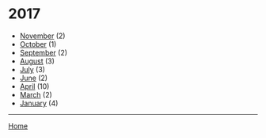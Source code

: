 # 2017

  * [November](./2017-11.md) (2)
  * [October](./2017-10.md) (1)
  * [September](./2017-09.md) (2)
  * [August](./2017-08.md) (3)
  * [July](./2017-07.md) (3)
  * [June](./2017-06.md) (2)
  * [April](./2017-04.md) (10)
  * [March](./2017-03.md) (2)
  * [January](./2017-01.md) (4)

----

[Home](../)
